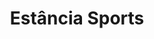 ---
layout: post
type: post
title: Estância Sports

description: "Desenvolvimento da landing page Estância Sports utilizando Pug e Sass."
categories: ['portfolio']
tags: ['Front-end']
type: single
live: "https://sports.estancia.com.br/"
permalink: /portfolio/:title/
---